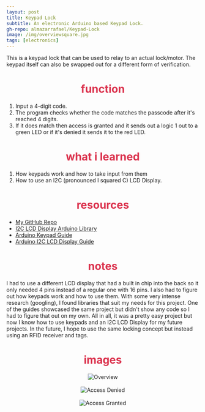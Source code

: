 ```yaml
---
layout: post
title: Keypad Lock
subtitle: An electronic Arduino based Keypad Lock.
gh-repo: almazarrafael/Keypad-Lock
image: /img/overviewsquare.jpg
tags: [electronics]
---
```

This is a keypad lock that can be used to relay to an actual lock/motor. The keypad itself can also be swapped out for a different form of verification.

<h1> <center> <font color="#DB324D"> function  </font> </center> </h1>

1. Input a 4-digit code.
2. The program checks whether the code matches the passcode after it's reached 4 digits.
3. If it does match then access is granted and it sends out a logic 1 out to a green LED or if it's denied it sends it to the red LED.

<h1> <center> <font color="#DB324D"> what i learned </font> </center> </h1>

1. How keypads work and how to take input from them
2. How to use an I2C (pronounced I squared C) LCD Display.

<h1> <center> <font color="#DB324D"> resources </font> </center> </h1>

- [My GitHub Repo](https://github.com/almazarrafael/Keypad-Lock)
- [I2C LCD Display Arduino Library](https://github.com/fdebrabander/Arduino-LiquidCrystal-I2C-library)
- [Arduino Keypad Guide](https://playground.arduino.cc/Code/Keypad/)
- [Arduino I2C LCD Display Guide](http://www.techydiy.org/how-to-connect-an-i2c-lcd-display-to-an-arduino-uno/)

<h1> <center> <font color="#DB324D"> notes </font> </center> </h1>

I had to use a different LCD display that had a built in chip into the back so it only needed 4 pins instead of a regular one with 16 pins. I also had to figure out how keypads work and how to use them. With some very intense research (googling), I found libraries that suit my needs for this project. One of the guides showcased the same project but didn't show any code so I had to figure that out on my own. All in all, it was a pretty easy project but now I know how to use keypads and an I2C LCD Display for my future projects. In the future, I hope to use the same locking concept but instead using an RFID receiver and tags.

<h1> <center> <font color="#DB324D"> images </font> </center> </h1>
<center>
<img src="https://cdn.discordapp.com/attachments/577007309461389312/579849154285797377/overview.jpg" alt="Overview">
<br>
<br>
<img src="https://cdn.discordapp.com/attachments/577007309461389312/579849151244664873/denied.jpg" alt="Access Denied">
<br>
<br>
<img src="https://cdn.discordapp.com/attachments/577007309461389312/579849145616171013/granted.jpg" alt="Access Granted">
</center>
